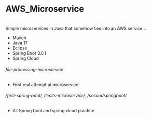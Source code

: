 # AWS_Microservice
#
Simple microservices in Java that somehow ties into an AWS service...
- Maven
- Java 17
- Eclipse
- Spring Boot 3.0.1
- Spring Cloud

###### file-processing-microservice
- First real attempt at microservice

###### /first-spring-boot/, /limits-microservice/, /secondspringboot/
- All Spring boot and spring cloud practice
